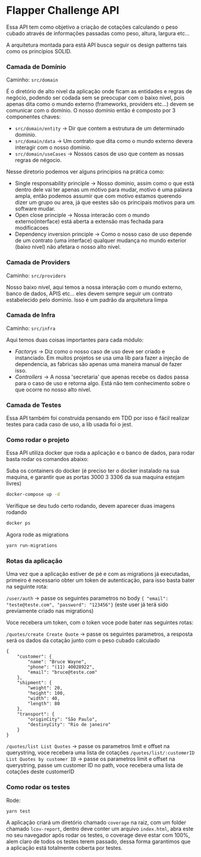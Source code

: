 # Flapper Challenge API

Essa API tem como objetivo a criação de cotações calculando o peso cubado através de informações passadas como peso, altura, largura etc...

A arquitetura montada para está API busca seguir os design patterns tais como os princípios SOLID.

### Camada de Domínio

Caminho: `src/domain`

É o diretório de alto nivel da aplicação onde ficam as entidades e regras de negócio, podendo ser codada sem se preocupar com o baixo nivel, pois apenas dita como o mundo externo (frameworks, providers etc...) devem se comunicar com o domínio. O nosso domínio então é composto por 3 componentes chaves:
- `src/domain/entity` -> Dir que contem a estrutura de um determinado dominio.
- `src/domain/data` -> Um contrato que dita como o mundo externo devera interagir com o nosso domínio.
- `src/domain/useCases` -> Nossos casos de uso que contem as nossas regras de négocio.

Nesse diretorio podemos ver alguns principios na prática como:
- Single responsability principle -> Nosso dominio, assim como o que está dentro dele vai ter apenas um mótivo para mudar, motivo é uma palavra ampla, então podemos assumir que com motivo estamos querendo dizer um grupo ou area, já que eestes são os principais motivos para um software mudar.
- Open close principle -> Nossa interacão com o mundo externo(interface) está aberta a extensão mas fechada para modificacoes
- Dependency inversion principle -> Como o nosso caso de uso depende de um contrato (uma interface) qualquer mudança no mundo exterior (baixo nivel) não afetara o nosso alto nivel.

### Camada de Providers

Caminho: `src/providers`

Nosso baixo nivel, aqui temos a nossa interação com o mundo externo, banco de dados, APIS etc... eles devem sempre seguir um contrato estabelecido pelo dominio. Isso é um padrão da arquitetura limpa

### Camada de Infra

Caminho: `src/infra`

Aqui temos duas coisas importantes para cada módulo:
- _Factorys_ -> Diz como o nosso caso de uso deve ser criado e instanciado. Em muitos projetos se usa uma lib para fazer a injeção de dependencia, as fabricas são apenas uma maneira manual de fazer isso.
- _Controllers_ -> A nossa 'secretaria' que apenas recebe os dados passa para o caso de uso e retorna algo. Está não tem conhecimento sobre o que ocorre no nosso alto nivel.

### Camada de Testes

Essa API também foi construida pensando em TDD por isso é fácil realizar testes para cada caso de uso, a lib usada foi o jest.

### Como rodar o projeto

Essa API utiliza docker que roda a aplicação e o banco de dados, para rodar basta rodar os comandos abaixo:

Suba os containers do docker (é preciso ter o docker instalado na sua maquina, e garantir que as portas 3000 3 3306 da sua maquina estejam livres)
```sh
docker-compose up -d
```

Verifique se deu tudo certo rodando, devem aparecer duas imagens rodando
```sh
docker ps
```

Agora rode as migrations
```sh
yarn run-migrations
```

### Rotas da aplicação

Uma vez que a aplicação estiver de pé e com as migrations já executadas, primeiro é necessario obter um token de autenticação, para isso basta bater na seguinte rota:

`/user/auth` -> passe os seguintes parametros no body 
`{ "email": "teste@teste.com", "password": "123456"}` (este user já terá sido previamente criado nas migrations)

Voce recebera um token, com o token voce pode bater nas seguintes rotas:

`/quotes/create Create Quote` -> passe os seguintes parametros, a resposta será os dados da cotação junto com o peso cubado calculado
```ssh
{
	"customer": {
		"name": "Bruce Wayne",
		"phone": "(11) 40028922",
		"email": "bruce@teste.com"
	},
	"shipment": {
		"weight": 20,
		"height": 100,
		"width": 40,
		"length": 80
	},
	"transport": {
		"originCity": "São Paulo",
		"destinyCity": "Rio de janeiro"
	}
}
```

`/quotes/list List Quotes` -> passe os parametros limit e offset na querystring, voce recebera uma lista de cotações
`/quotes/list/:customerID List Quotes by customer ID` -> passe os parametros limit e offset na querystring, passe um customer ID no path, voce recebera uma lista de cotações deste customerID


### Como rodar os testes

Rode:
```ssh
yarn test
```

A aplicação criará um diretório chamado `coverage` na raiz, com um folder chamado `lcov-report`, dentro deve conter um arquivo `index.html`, abra este no seu navegador após rodar os testes, o coverage deve estar com 100%, alem claro de todos os testes terem passado, dessa forma garantimos que a aplicação está totalmente coberta por testes.